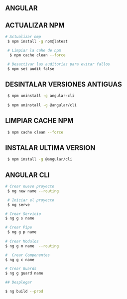 ## ANGULAR


## ACTUALIZAR NPM   

``` bash
# Actualizar nmp
 $ npm install -g npm@latest 

 # Limpiar la cahe de npm 
  $ npm cache clean --force

 # Desactivar las auditorias para evitar fallos
 $ npm set audit false
```                                          

## DESINTALAR VERSIONES ANTIGUAS  

```bash                        
 $ npm uninstall -g angular-cli
                            
 $ npm uninstall -g @angular/cli    
```

## LIMPIAR CACHE NPM

```bash    
 $ npm cache clean --force  

``` 

## INSTALAR ULTIMA VERSION

```bash 
 $ npm install -g @angular/cli  
```

## ANGULAR CLI 

``` bash
# Crear nuevo proyecto 
 $ ng new name --routing    

 # Iniciar el proyecto 
 $ ng serve 

# Crear Servicio
$ ng g s name          

# Crear Pipe 
 $ ng g p name
                                                                                            
# Crear Modulos                         
$ ng g m name  --routing                           

#  Crear Componentes
$ ng g c name 

# Crear Guards
$ ng g guard name

## Desplegar                    

$ ng build --prod                                
  ```
